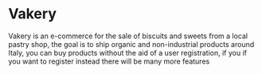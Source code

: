 # Vakery
Vakery is an e-commerce for the sale of biscuits and sweets from a local pastry shop, the goal is to ship organic and non-industrial products around Italy, you can buy products without the aid of a user registration, if you if you want to register instead there will be many more features
